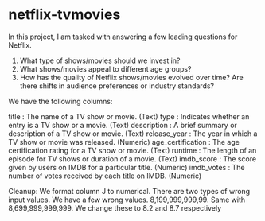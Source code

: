 # netflix-tvmovies


In this project, I am tasked with answering a few leading questions for Netflix. 
1. What type of shows/movies should we invest in?
2. What shows/movies appeal to different age groups?
3. How has the quality of Netflix shows/movies evolved over time? Are there shifts in audience preferences or industry standards?

We have the following columns:

title              :  The name of a TV show or movie. (Text)
type               :  Indicates whether an entry is a TV show or a movie. (Text)
description        :  A brief summary or description of a TV show or movie. (Text)
release_year       :	The year in which a TV show or movie was released. (Numeric)
age_certification  :  The age certification rating for a TV show or movie. (Text)
runtime            :  The length of an episode for TV shows or duration of a movie. (Text)
imdb_score         :  The score given by users on IMDB for a particular title. (Numeric)
imdb_votes         :  The number of votes received by each title on IMDB. (Numeric)



Cleanup:
We format column J to numerical. There are two types of wrong input values. 
We have a few wrong values. 8,199,999,999,99. Same with 8,699,999,999,999. We change these to 8.2 and 8.7 respectively
